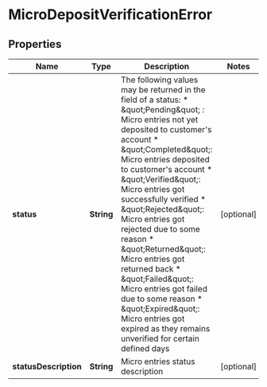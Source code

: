 

# MicroDepositVerificationError


## Properties

| Name | Type | Description | Notes |
|------------ | ------------- | ------------- | -------------|
|**status** | **String** | The following values may be returned in the field of a status:  * \&quot;Pending\&quot; : Micro entries not yet deposited to customer&#39;s account * \&quot;Completed\&quot;: Micro entries deposited to customer&#39;s account * \&quot;Verified\&quot;: Micro entries got successfully verified * \&quot;Rejected\&quot;: Micro entries got rejected due to some reason * \&quot;Returned\&quot;: Micro entries got returned back * \&quot;Failed\&quot;: Micro entries got failed due to some reason * \&quot;Expired\&quot;: Micro entries got expired as they remains unverified for certain defined days |  [optional] |
|**statusDescription** | **String** | Micro entries status description |  [optional] |



